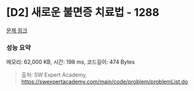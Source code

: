 # [D2] 새로운 불면증 치료법 - 1288 

[문제 링크](https://swexpertacademy.com/main/code/problem/problemDetail.do?contestProbId=AV18_yw6I9MCFAZN) 

### 성능 요약

메모리: 62,000 KB, 시간: 198 ms, 코드길이: 474 Bytes



> 출처: SW Expert Academy, https://swexpertacademy.com/main/code/problem/problemList.do